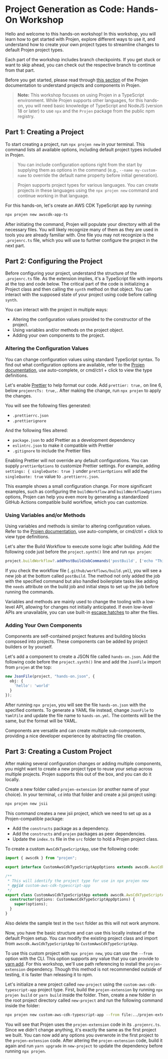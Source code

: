 # Project Generation as Code: Hands-On Workshop

Hello and welcome to this hands-on workshop! In this workshop, you will learn how to get started with Projen, explore different ways to use it, and understand how to create your own project types to streamline changes to default Projen project types.

Each part of the workshop includes branch checkpoints. If you get stuck or want to skip ahead, you can check out the respective branch to continue from that part.

Before you get started, please read through [this section](https://projen.io/docs/concepts/components#projects--components) of the Projen documentation to understand projects and components in Projen.

> **Note:** This workshop focuses on using Projen in a TypeScript environment. While Projen supports other languages, for this hands-on, you will need basic knowledge of TypeScript and NodeJS (version 18 or later) to use `npx` and the `Projen` package from the public npm registry.

## Part 1: Creating a Project

To start creating a project, run `npx projen new` in your terminal. This command lists all available options, including default project types included in Projen.

> You can include configuration options right from the start by supplying them as options in the command (e.g., `--name my-custom-name` to override the default name property before initial generation).

> Projen supports project types for various languages. You can create projects in these languages using the `npx projen new` command and continue working in that language.

For this hands-on, let's create an AWS CDK TypeScript app by running:

```sh
npx projen new awscdk-app-ts
```

After initiating the command, Projen will populate your directory with all the necessary files. You will likely recognize many of them as they are used in tools you are already familiar with. One file you may not recognize is the `.projenrc.ts` file, which you will use to further configure the project in the next part.

## Part 2: Configuring the Project

Before configuring your project, understand the structure of the `.projenrc.ts` file. As the extension implies, it's a TypeScript file with imports at the top and code below. The critical part of the code is initializing a Project class and then calling the `synth` method on that object. You can interact with the supposed state of your project using code before calling `synth`.

You can interact with the project in multiple ways:

- Altering the configuration values provided to the constructor of the project.
- Using variables and/or methods on the project object.
- Adding your own components to the project.

### Altering the Configuration Values

You can change configuration values using standard TypeScript syntax. To find out what configuration options are available, refer to the [Projen documentation](https://projen.io/docs/api/awscdk#awscdktypescriptapp-), use auto-complete, or cmd/ctrl + click to view the type definitions.

Let's enable [Prettier](https://prettier.io/) to help format our code. Add `prettier: true,` on line 6, below `projenrcTs: true,`. After making the change, run `npx projen` to apply the changes.

You will see the following files generated:

- `.prettierrc.json`
- `.prettierignore`

And the following files altered:

- `package.json` to add Prettier as a development dependency
- `eslintrc.json` to make it compatible with Prettier
- `.gitignore` to include the Prettier files

Enabling Prettier will not override any default configurations. You can supply `prettierOptions` to customize Prettier settings. For example, adding `settings: { singleQuote: true }` under `prettierOptions` will add the `singleQuote: true` value to `.prettierrc.json`.

This example shows a small configuration change. For more significant examples, such as configuring the `buildWorkflow` and `buildWorkflowOptions` options, Projen can help you even more by generating a standardized GitHub Actions compatible build workflow, which you can customize.

### Using Variables and/or Methods

Using variables and methods is similar to altering configuration values. Refer to the [Projen documentation](https://projen.io/docs/api/awscdk#awscdktypescriptapp-), use auto-complete, or cmd/ctrl + click to view type definitions.

Let's alter the Build Workflow to execute some logic after building. Add the following code just before the `project.synth()` line and run `npx projen`:

```ts
project.buildWorkflow?.addPostBuildJobCommands('postBuild', ['echo "This is a post build job"']);
```

If you check the workflow file (`.github/workflows/build.yml`), you will see a new job at the bottom called `postBuild`. The method not only added the job with the specified command but also handled boilerplate tasks like adding the `needs` attribute on the build job and initial steps to set up the job before running the commands.

Variables and methods are mainly used to change the tooling with a low-level API, allowing for changes not initially anticipated. If even low-level APIs are unavailable, you can use built-in [escape hatches](https://projen.io/docs/concepts/escape-hatches) to alter the files.

### Adding Your Own Components

Components are self-contained project features and building blocks composed into projects. These components can be added by project builders or by yourself.

Let's add a component to create a JSON file called `hands-on.json`. Add the following code before the `project.synth()` line and add the `JsonFile` import from `projen` at the top:

```ts
new JsonFile(project, "hands-on.json", {
  obj: {
    'hello': 'world'
  }
});
```

After running `npx projen`, you will see the file `hands-on.json` with the specified contents. To generate a YAML file instead, change `JsonFile` to `YamlFile` and update the file name to `hands-on.yml`. The contents will be the same, but the format will be YAML.

Components are versatile and can create multiple sub-components, providing a nice developer experience by abstracting file creation.

## Part 3: Creating a Custom Project

After making several configuration changes or adding multiple components, you might want to create a new project type to reuse your setup across multiple projects. Projen supports this out of the box, and you can do it locally.

Create a new folder called `projen-extension` (or another name of your choice). In your terminal, `cd` into that folder and create a jsii project using:

```sh
npx projen new jsii
```

This command creates a new jsii project, which we need to set up as a Projen-compatible package:

- Add the `constructs` package as a dependency.
- Add the `constructs` and `projen` packages as peer dependencies.
- Update the `index.ts` file in the `src` folder to hold a Projen project class.

To create a custom `AwsCdkTypeScriptApp`, use the following code:

```ts
import { awscdk } from "projen";

export interface CustomAwsCdkTypeScriptAppOptions extends awscdk.AwsCdkTypeScriptAppOptions {}

/**
 * This will identify the project type for use in npx projen new
 * @pjid custom-aws-cdk-typescript-app
 */
export class CustomAwsCdkTypeScriptApp extends awscdk.AwsCdkTypeScriptApp {
  constructor(options: CustomAwsCdkTypeScriptAppOptions) {
    super(options);
  }
}
```

Also delete the sample test in the `test` folder as this will not work anymore.

Now, you have the basic structure and can use this locally instead of the default Projen setup. You can modify the existing project class and import from `awscdk.AwsCdkTypeScriptApp` to `CustomAwsCdkTypeScriptApp`.

To use this custom project with `npx projen new`, you can use the `--from` option with the CLI. This option supports any value that you can provide to [yarn add](https://classic.yarnpkg.com/en/docs/cli/add#toc-adding-dependencies). For this workshop, we'll use path referencing to install the `projen-extension` dependency. Though this method is not recommended outside of testing, it is faster than releasing it to npm.

Let's initialize a new project called `new-project` using the `custom-aws-cdk-typescript-app` project type. First, build the `projen-extension` by running `npx projen build` or `yarn build` inside the folder. Then, create a new folder in the root project directory called `new-project` and run the following command inside the folder:

```sh
npx projen new custom-aws-cdk-typescript-app --from file:../projen-extension/
```

You will see that Projen uses the `projen-extension` code in its `.projenrc.ts`. Since we didn't change anything, it's exactly the same as the first project we built. You can now add any options you overwrote in the first project to the `projen-extension` code. After altering the `projen-extension` code, build it again and run `yarn upgrade` in `new-project` to update the dependency before running `npx projen`.
